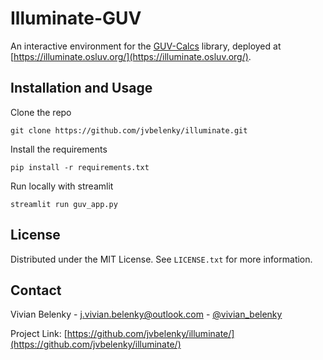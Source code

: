 Illuminate-GUV
======================

An interactive environment for the [GUV-Calcs](https://github.com/jvbelenky/guv-calcs/) library, deployed at [https://illuminate.osluv.org/](https://illuminate.osluv.org/).

## Installation and Usage

Clone the repo
   
	git clone https://github.com/jvbelenky/illuminate.git
   
Install the requirements

	pip install -r requirements.txt

Run locally with streamlit 

	streamlit run guv_app.py

## License

Distributed under the MIT License. See `LICENSE.txt` for more information.

## Contact

Vivian Belenky - j.vivian.belenky@outlook.com - [@vivian_belenky](https://twitter.com/vivian_belenky)

Project Link: [https://github.com/jvbelenky/illuminate/](https://github.com/jvbelenky/illuminate/)
